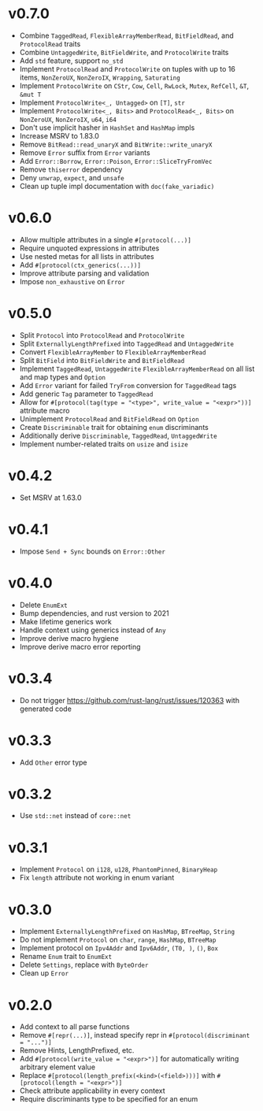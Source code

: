# v0.7.0
- Combine `TaggedRead`, `FlexibleArrayMemberRead`, `BitFieldRead`, and `ProtocolRead` traits
- Combine `UntaggedWrite`, `BitFieldWrite`, and `ProtocolWrite` traits
- Add `std` feature, support `no_std`
- Implement `ProtocolRead` and `ProtocolWrite` on tuples with up to 16 items, `NonZeroUX`, `NonZeroIX`, `Wrapping`, `Saturating`
- Implement `ProtocolWrite` on `CStr`, `Cow`, `Cell`, `RwLock`, `Mutex`, `RefCell`, `&T`, `&mut T`
- Implement `ProtocolWrite<_, Untagged>` on `[T]`, `str`
- Implement `ProtocolWrite<_, Bits>` and `ProtocolRead<_, Bits>` on `NonZeroUX`, `NonZeroIX`, `u64`, `i64`
- Don't use implicit hasher in `HashSet` and `HashMap` impls
- Increase MSRV to 1.83.0
- Remove `BitRead::read_unaryX` and `BitWrite::write_unaryX`
- Remove `Error` suffix from `Error` variants
- Add `Error::Borrow`, `Error::Poison`, `Error::SliceTryFromVec`
- Remove `thiserror` dependency
- Deny `unwrap`, `expect`, and `unsafe`
- Clean up tuple impl documentation with `doc(fake_variadic)`
# v0.6.0
- Allow multiple attributes in a single `#[protocol(...)]`
- Require unquoted expressions in attributes
- Use nested metas for all lists in attributes
- Add `#[protocol(ctx_generics(...))]`
- Improve attribute parsing and validation
- Impose `non_exhaustive` on `Error`
# v0.5.0
- Split `Protocol` into `ProtocolRead` and `ProtocolWrite`
- Split `ExternallyLengthPrefixed` into `TaggedRead` and `UntaggedWrite`
- Convert `FlexibleArrayMember` to `FlexibleArrayMemberRead`
- Split `BitField` into `BitFieldWrite` and `BitFieldRead`
- Implement `TaggedRead`, `UntaggedWrite` `FlexibleArrayMemberRead` on all list and map types and `Option`
- Add `Error` variant for failed `TryFrom` conversion for `TaggedRead` tags
- Add generic `Tag` parameter to `TaggedRead`
- Allow for `#[protocol(tag(type = "<type>", write_value = "<expr>"))]` attribute macro
- Unimplement `ProtocolRead` and `BitFieldRead` on `Option`
- Create `Discriminable` trait for obtaining `enum` discriminants
- Additionally derive `Discriminable`, `TaggedRead`, `UntaggedWrite`
- Implement number-related traits on `usize` and `isize`
# v0.4.2
- Set MSRV at 1.63.0
# v0.4.1
- Impose `Send + Sync` bounds on `Error::Other`
# v0.4.0
- Delete `EnumExt`
- Bump dependencies, and rust version to 2021
- Make lifetime generics work
- Handle context using generics instead of `Any`
- Improve derive macro hygiene
- Improve derive macro error reporting
# v0.3.4
- Do not trigger https://github.com/rust-lang/rust/issues/120363 with generated code
# v0.3.3
- Add `Other` error type
# v0.3.2
- Use `std::net` instead of `core::net`
# v0.3.1
- Implement `Protocol` on `i128`, `u128`, `PhantomPinned`, `BinaryHeap`
- Fix `length` attribute not working in enum variant
# v0.3.0
- Implement `ExternallyLengthPrefixed` on `HashMap`, `BTreeMap`, `String`
- Do not implement `Protocol` on `char`, `range`, `HashMap`, `BTreeMap`
- Implement protocol on `Ipv4Addr` and `Ipv6Addr`, `(T0, )`, `()`, `Box`
- Rename `Enum` trait to `EnumExt`
- Delete `Settings`, replace with `ByteOrder`
- Clean up `Error`
# v0.2.0
- Add context to all parse functions
- Remove `#[repr(...)]`, instead specify repr in `#[protocol(discriminant = "...")]`
- Remove Hints, LengthPrefixed, etc.
- Add `#[protocol(write_value = "<expr>")]` for automatically writing arbitrary element value
- Replace `#[protocol(length_prefix(<kind>(<field>)))]` with `#[protocol(length = "<expr>")]`
- Check attribute applicability in every context
- Require discriminants type to be specified for an enum
